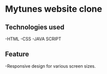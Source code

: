 # Mytunes website clone 
## Technologies used
-HTML
-CSS
-JAVA SCRIPT
## Feature
-Responsive design for various screen sizes.
